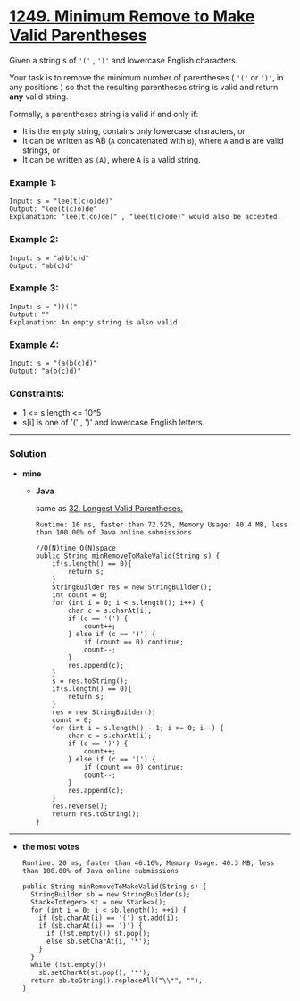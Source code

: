 # [1249. Minimum Remove to Make Valid Parentheses](https://leetcode.com/problems/minimum-remove-to-make-valid-parentheses/)

Given a string s of `'('` , `')'` and lowercase English characters. 

Your task is to remove the minimum number of parentheses ( `'('` or `')'`, in any positions ) so that the resulting parentheses string is valid and return **any** valid string.

Formally, a parentheses string is valid if and only if:
  * It is the empty string, contains only lowercase characters, or
  * It can be written as AB (`A` concatenated with `B`), where `A` and `B` are valid strings, or
  * It can be written as `(A)`, where `A` is a valid string.
 

### Example 1:
```
Input: s = "lee(t(c)o)de)"
Output: "lee(t(c)o)de"
Explanation: "lee(t(co)de)" , "lee(t(c)ode)" would also be accepted.
```

### Example 2:
```
Input: s = "a)b(c)d"
Output: "ab(c)d"
```

### Example 3:
```
Input: s = "))(("
Output: ""
Explanation: An empty string is also valid.
```
### Example 4:
```
Input: s = "(a(b(c)d)"
Output: "a(b(c)d)"
```

### Constraints:
* 1 <= s.length <= 10^5
* s[i] is one of  '(' , ')' and lowercase English letters.


---


### Solution
* **mine**
  * **Java**
  
    same as [32. Longest Valid Parentheses.](https://github.com/103style/LeetCode/blob/master/String/32.%20Longest%20Valid%20Parentheses.md)
    
    `Runtime: 16 ms, faster than 72.52%, Memory Usage: 40.4 MB, less than 100.00% of Java online submissions`
    ```
    //O(N)time O(N)space
    public String minRemoveToMakeValid(String s) {
        if(s.length() == 0){
            return s;
        }
        StringBuilder res = new StringBuilder();
        int count = 0;
        for (int i = 0; i < s.length(); i++) {
            char c = s.charAt(i);
            if (c == '(') {
                count++;
            } else if (c == ')') {
                if (count == 0) continue;
                count--;
            }
            res.append(c);
        }
        s = res.toString();
        if(s.length() == 0){
            return s;
        }
        res = new StringBuilder();
        count = 0;
        for (int i = s.length() - 1; i >= 0; i--) {
            char c = s.charAt(i);
            if (c == ')') {
                count++;
            } else if (c == '(') {
                if (count == 0) continue;
                count--;
            }
            res.append(c);
        }
        res.reverse();
        return res.toString();
    }
    ```
  
---

* **the most votes**

  `Runtime: 20 ms, faster than 46.16%, Memory Usage: 40.3 MB, less than 100.00% of Java online submissions`
  ```
  public String minRemoveToMakeValid(String s) {
    StringBuilder sb = new StringBuilder(s);
    Stack<Integer> st = new Stack<>();
    for (int i = 0; i < sb.length(); ++i) {
      if (sb.charAt(i) == '(') st.add(i);
      if (sb.charAt(i) == ')') {
        if (!st.empty()) st.pop();
        else sb.setCharAt(i, '*');
      }
    }
    while (!st.empty())
      sb.setCharAt(st.pop(), '*');
    return sb.toString().replaceAll("\\*", "");
  }
  ```


